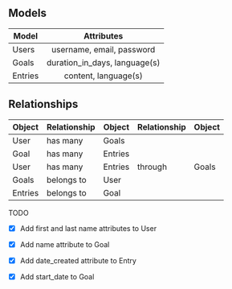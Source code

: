## Models
|Model		|Attributes										|
|---------|:---------------------------:|
|Users		|username, email, password		|
|Goals		|duration_in_days, language(s)|
|Entries	|content, language(s)					|


## Relationships
|Object		|Relationship	|Object		|Relationship	|Object	|
|---------|-------------|---------|-------------|-------|
|User			|has many			|Goals		|							|				|
|Goal			|has many			|Entries	|							|				|
|User			|has many			|Entries	|through			|Goals	|
|Goals		|belongs to		|User			|							|				|
|Entries	|belongs to 	|Goal			|							|				|


TODO
- [x] Add first and last name attributes to User
- [x] Add name attribute to Goal
- [x] Add date_created attribute to Entry
- [x] Add start_date to Goal

